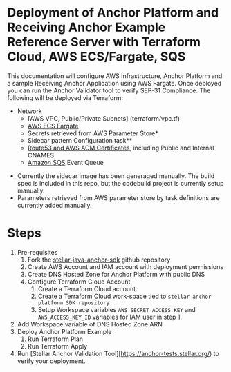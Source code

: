 # Deployment of Anchor Platform and Receiving Anchor Example Reference Server with Terraform Cloud, AWS ECS/Fargate, SQS
This documentation will configure AWS Infrastructure, Anchor Platform and a sample Receiving Anchor Application using AWS Fargate. Once deployed you can run the Anchor Validator tool to verify SEP-31 Compliance. The following will be deployed via Terraform:
- Network
  - [AWS VPC, Public/Private Subnets] (terraform/vpc.tf)
  - [AWS ECS Fargate](terraform/ecs.tf)
  - Secrets retrieved from AWS Parameter Store*
  - Sidecar pattern Configuration task**
  - [Route53 and AWS ACM Certificates](terraform/route53.tf), including Public and Internal CNAMES
  - [Amazon SQS](terraform/sqs.tf) Event Queue

* Currently the sidecar image has been generaged manually. The build spec is included in this repo, but the codebuild project is currently setup manually.
* Parameters retrieved from AWS parameter store by task definitions are currently added manually.

# Steps
1. Pre-requisites
   1. Fork the [stellar-java-anchor-sdk](https://github.com/stellar/java-stellar-anchor-sdk_) github repository
   2. Create AWS Account and IAM account with deployment permissions
   3. Create DNS Hosted Zone for Anchor Platform with public DNS
   4. Configure Terraform Cloud Account 
      1. Create a Terraform Cloud account. 
      2. Create a Terraform Cloud work-space tied to `stellar-anchor-platform SDK repository`
      3. Setup Workspace variables `AWS_SECRET_ACCESS_KEY` and `AWS_ACCESS_KEY_ID` variables for IAM user in step 1.
2. Add Workspace variable of DNS Hosted Zone ARN
3. Deploy Anchor Platform Example
   1. Run Terraform Plan
   2. Run Terraform Apply
4. Run [Stellar Anchor Validation Tool][https://anchor-tests.stellar.org/) to verify your deployment.
